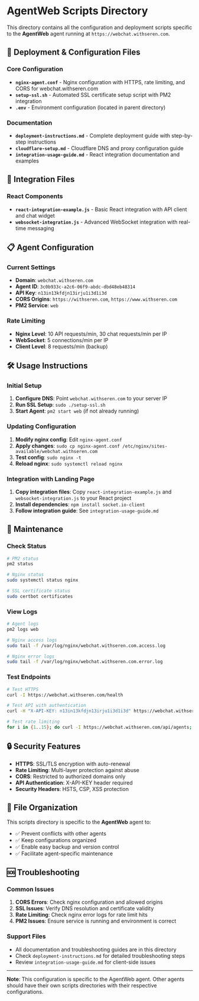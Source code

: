 # AgentWeb Scripts Directory

This directory contains all the configuration and deployment scripts specific to the **AgentWeb** agent running at `https://webchat.withseren.com`.

## 🚀 Deployment & Configuration Files

### Core Configuration
- **`nginx-agent.conf`** - Nginx configuration with HTTPS, rate limiting, and CORS for webchat.withseren.com
- **`setup-ssl.sh`** - Automated SSL certificate setup script with PM2 integration
- **`.env`** - Environment configuration (located in parent directory)

### Documentation
- **`deployment-instructions.md`** - Complete deployment guide with step-by-step instructions
- **`cloudflare-setup.md`** - Cloudflare DNS and proxy configuration guide
- **`integration-usage-guide.md`** - React integration documentation and examples

## 🔌 Integration Files

### React Components
- **`react-integration-example.js`** - Basic React integration with API client and chat widget
- **`websocket-integration.js`** - Advanced WebSocket integration with real-time messaging

## 📋 Agent Configuration

### Current Settings
- **Domain**: `webchat.withseren.com`
- **Agent ID**: `3c0b933c-a2c6-06f9-abdc-dbd48eb48314`
- **API Key**: `n13in13kfdjn13irju1i3d1i3d`
- **CORS Origins**: `https://withseren.com`, `https://www.withseren.com`
- **PM2 Service**: `web`

### Rate Limiting
- **Nginx Level**: 10 API requests/min, 30 chat requests/min per IP
- **WebSocket**: 5 connections/min per IP
- **Client Level**: 8 requests/min (backup)

## 🛠️ Usage Instructions

### Initial Setup
1. **Configure DNS**: Point `webchat.withseren.com` to your server IP
2. **Run SSL Setup**: `sudo ./setup-ssl.sh`
3. **Start Agent**: `pm2 start web` (if not already running)

### Updating Configuration
1. **Modify nginx config**: Edit `nginx-agent.conf`
2. **Apply changes**: `sudo cp nginx-agent.conf /etc/nginx/sites-available/webchat.withseren.com`
3. **Test config**: `sudo nginx -t`
4. **Reload nginx**: `sudo systemctl reload nginx`

### Integration with Landing Page
1. **Copy integration files**: Copy `react-integration-example.js` and `websocket-integration.js` to your React project
2. **Install dependencies**: `npm install socket.io-client`
3. **Follow integration guide**: See `integration-usage-guide.md`

## 🔧 Maintenance

### Check Status
```bash
# PM2 status
pm2 status

# Nginx status
sudo systemctl status nginx

# SSL certificate status
sudo certbot certificates
```

### View Logs
```bash
# Agent logs
pm2 logs web

# Nginx access logs
sudo tail -f /var/log/nginx/webchat.withseren.com.access.log

# Nginx error logs
sudo tail -f /var/log/nginx/webchat.withseren.com.error.log
```

### Test Endpoints
```bash
# Test HTTPS
curl -I https://webchat.withseren.com/health

# Test API with authentication
curl -H "X-API-KEY: n13in13kfdjn13irju1i3d1i3d" https://webchat.withseren.com/api/agents

# Test rate limiting
for i in {1..15}; do curl -I https://webchat.withseren.com/api/agents; done
```

## 🔒 Security Features

- **HTTPS**: SSL/TLS encryption with auto-renewal
- **Rate Limiting**: Multi-layer protection against abuse
- **CORS**: Restricted to authorized domains only
- **API Authentication**: X-API-KEY header required
- **Security Headers**: HSTS, CSP, XSS protection

## 📁 File Organization

This scripts directory is specific to the **AgentWeb** agent to:
- ✅ Prevent conflicts with other agents
- ✅ Keep configurations organized
- ✅ Enable easy backup and version control
- ✅ Facilitate agent-specific maintenance

## 🆘 Troubleshooting

### Common Issues
1. **CORS Errors**: Check nginx configuration and allowed origins
2. **SSL Issues**: Verify DNS resolution and certificate validity
3. **Rate Limiting**: Check nginx error logs for rate limit hits
4. **PM2 Issues**: Ensure service is running and environment is correct

### Support Files
- All documentation and troubleshooting guides are in this directory
- Check `deployment-instructions.md` for detailed troubleshooting steps
- Review `integration-usage-guide.md` for client-side issues

---

**Note**: This configuration is specific to the AgentWeb agent. Other agents should have their own scripts directories with their respective configurations.